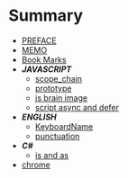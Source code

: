 # Summary

* [PREFACE](README.md)
* [MEMO](MEMO.md)
* [Book Marks](bookmarks.md)
* **_JAVASCRIPT_**
  * [scope\_chain](javascript/javasub.md)
  * [prototype](javascript/prototype.md)
  * [js brain image](javascript/js-brain-image.md)
  * [script async and defer](javascript/asyncAndDefer.md)
* **_ENGLISH_**
  * [KeyboardName](english/keyboard-name.md)
  * [punctuation](english/punctuation.md)
* ***C\#***
  * [is and as](c/is-and-as.md)
* [chrome](chrome.md)